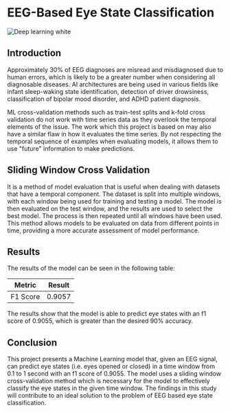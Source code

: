 
# EEG-Based Eye State Classification

![Deep learning white](https://github.com/SimoneParvizi/ML-EEG-eyes-model/assets/75120707/db9f8903-d045-492d-9c0c-3d315b323dc7)

## Introduction
Approximately 30% of EEG diagnoses are misread and misdiagnosed due to human errors, which is likely to be a greater number when considering all diagnosable diseases. AI architectures are being used in various fields like infant sleep-waking state identification, detection of driver drowsiness, classification of bipolar mood disorder, and ADHD patient diagnosis.   
  
ML cross-validation methods such as train-test splits and k-fold cross validation do not work with time series data as they overlook the temporal elements of the issue. The work which this project is based on may also have a similar flaw in how it evaluates the time series. By not respecting the temporal sequence of examples when evaluating models, it allows them to use "future" information to make predictions.

## Sliding Window Cross Validation
It is a method of model evaluation that is useful when dealing with datasets that have a temporal component. The dataset is split into multiple windows, with each window being used for training and testing a model. The model is then evaluated on the test window, and the results are used to select the best model. The process is then repeated until all windows have been used. This method allows models to be evaluated on data from different points in time, providing a more accurate assessment of model performance.
## Results

The results of the model can be seen in the following table: 

| Metric | Result | 
| --- | --- | 
| F1 Score | 0.9057 | 

The results show that the model is able to predict eye states with an f1 score of 0.9055, which is greater than the desired 90% accuracy.

## Conclusion

This project presents a Machine Learning model that, given an EEG signal, can predict eye states (i.e. eyes opened or closed) in a time window from 0.1 to 1 second with an f1 score of 0.9055. The model uses a sliding window cross-validation method which is necessary for the model to effectively classify the eye states in the given time window. The findings in this study will contribute to an ideal solution to the problem of EEG based eye state classification.
